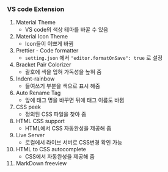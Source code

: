 ### VS code Extension



1. Material Theme
   - VS code의 색상 테마를 바꿀 수 있음
2. Material Icon Theme
   - Icon들이 이쁘게 바뀜
3. Prettier - Code formatter
   - `setting.json` 에서 `"editor.formatOnSave": true` 로 설정
4. Bracket Pair Colorizer
   - 괄호에 색을 입혀 가독성을 높혀 줌
5. Indent-rainbow
   - 들여쓰기 부분을 색으로 표시 해줌
6. Auto Rename Tag
   - 앞에 태그 명을 바꾸면 뒤에 태그 이름도 바뀜
7. CSS peek
   - 정의된 CSS 파일을 찾아 줌
8. HTML CSS support
   - HTML에서 CSS 자동완성을 제공해 줌
9. Live Server
   - 로컬에서 라이브 서버로 CSS변경 확인 가능
10. HTML to CSS autocomplete
    - CSS에서 자동완성을 제공해 줌
11. MarkDown freeview

